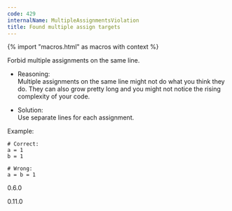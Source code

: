 ```yaml
---
code: 429
internalName: MultipleAssignmentsViolation
title: Found multiple assign targets
---
```


{% import "macros.html" as macros with context %}

Forbid multiple assignments on the same line.

  - Reasoning:  
    Multiple assignments on the same line might not do what you think
    they do. They can also grow pretty long and you might not notice the
    rising complexity of your code.

  - Solution:  
    Use separate lines for each assignment.

Example:

    # Correct:
    a = 1
    b = 1
    
    # Wrong:
    a = b = 1

<div class="versionadded">

0.6.0

</div>

<div class="versionchanged">

0.11.0

</div>